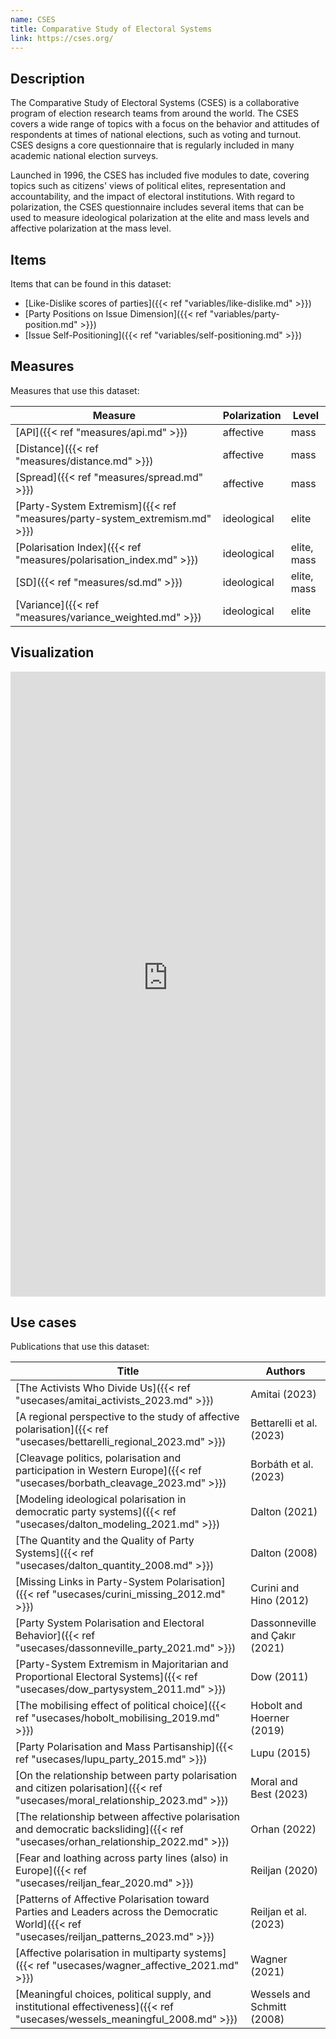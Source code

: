 ```yaml
---
name: CSES
title: Comparative Study of Electoral Systems
link: https://cses.org/
---
```

## Description

The Comparative Study of Electoral Systems (CSES) is a collaborative program of election research teams from around the world. The CSES covers a wide range of topics with a focus on the behavior and attitudes of respondents at times of national elections, such as voting and turnout. CSES designs a core questionnaire that is regularly included in many academic national election surveys. 

Launched in 1996, the CSES has included five modules to date, covering topics such as citizens' views of political elites, representation and accountability, and the impact of electoral institutions. With regard to polarization, the CSES questionnaire includes several items that can be used to measure ideological polarization at the elite and mass levels and affective polarization at the mass level.

## Items
Items that can be found in this dataset:
- [Like-Dislike scores of parties]({{< ref "variables/like-dislike.md" >}})
- [Party Positions on Issue Dimension]({{< ref "variables/party-position.md" >}})
- [Issue Self-Positioning]({{< ref "variables/self-positioning.md" >}})

## Measures
Measures that use this dataset:

| Measure                                                        | Polarization | Level       |
| -------------------------------------------------------------- | ------------ | ----------- |
| [API]({{< ref "measures/api.md" >}})                                       | affective    | mass        |
| [Distance]({{< ref "measures/distance.md" >}})                             | affective    | mass        |
| [Spread]({{< ref "measures/spread.md" >}})                                 | affective    | mass        |
| [Party-System Extremism]({{< ref "measures/party-system_extremism.md" >}}) | ideological  | elite       |
| [Polarisation Index]({{< ref "measures/polarisation_index.md" >}})         | ideological  | elite, mass |
| [SD]({{< ref "measures/sd.md" >}})                                         | ideological  | elite, mass |
| [Variance]({{< ref "measures/variance_weighted.md" >}})                    | ideological  | elite       |

## Visualization
<iframe src="https://felixgruenewald.shinyapps.io/polarapp/?dataset=cses&measure=api,polarisation_index,spread_likedislike_wgt"
    frameborder="0"
    scrolling="yes" 
    style="overflow:hidden;width:100%" 
    height="1000" 
    width="100%"></iframe>

## Use cases
Publications that use this dataset:

| Title                                                                                                                            | Authors                        |
| -------------------------------------------------------------------------------------------------------------------------------- | ------------------------------ |
| [The Activists Who Divide Us]({{< ref "usecases/amitai_activists_2023.md" >}})                                                               | Amitai (2023)                  |
| [A regional perspective to the study of affective polarisation]({{< ref "usecases/bettarelli_regional_2023.md" >}})                          | Bettarelli et al. (2023)       |
| [Cleavage politics, polarisation and participation in Western Europe]({{< ref "usecases/borbath_cleavage_2023.md" >}})                       | Borbáth et al. (2023)          |
| [Modeling ideological polarisation in democratic party systems]({{< ref "usecases/dalton_modeling_2021.md" >}})                              | Dalton (2021)                  |
| [The Quantity and the Quality of Party Systems]({{< ref "usecases/dalton_quantity_2008.md" >}})                                              | Dalton (2008)                  |
| [Missing Links in Party-System Polarisation]({{< ref "usecases/curini_missing_2012.md" >}})                                                  | Curini and Hino (2012)         |
| [Party System Polarisation and Electoral Behavior]({{< ref "usecases/dassonneville_party_2021.md" >}})                                       | Dassonneville and Çakır (2021) |
| [Party-System Extremism in Majoritarian and Proportional Electoral Systems]({{< ref "usecases/dow_partysystem_2011.md" >}})                  | Dow (2011)                     |
| [The mobilising effect of political choice]({{< ref "usecases/hobolt_mobilising_2019.md" >}})                                                | Hobolt and Hoerner (2019)      |
| [Party Polarisation and Mass Partisanship]({{< ref "usecases/lupu_party_2015.md" >}})                                                        | Lupu (2015)                    |
| [On the relationship between party polarisation and citizen polarisation]({{< ref "usecases/moral_relationship_2023.md" >}})                 | Moral and Best (2023)          |
| [The relationship between affective polarisation and democratic backsliding]({{< ref "usecases/orhan_relationship_2022.md" >}})              | Orhan (2022)                   |
| [Fear and loathing across party lines (also) in Europe]({{< ref "usecases/reiljan_fear_2020.md" >}})                                         | Reiljan (2020)                 |
| [Patterns of Affective Polarisation toward Parties and Leaders across the Democratic World]({{< ref "usecases/reiljan_patterns_2023.md" >}}) | Reiljan et al. (2023)          |
| [Affective polarisation in multiparty systems]({{< ref "usecases/wagner_affective_2021.md" >}})                                              | Wagner (2021)                  |
| [Meaningful choices, political supply, and institutional effectiveness]({{< ref "usecases/wessels_meaningful_2008.md" >}})                   | Wessels and Schmitt (2008)     |

